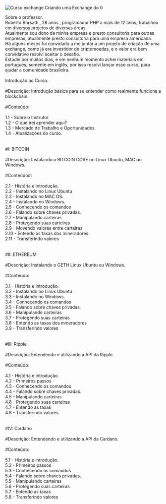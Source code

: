 ![Curso exchange](https://i.imgur.com/NkJDPZ7.jpg)
Criando uma Exchange do 0

Sobre o professor.<br>
 Roberto Borsatti , 28 anos , programador PHP a mais de 12 anos, trabalhou em diversos projetos de diversas áreas.<br>
 Atualmente sou dono da minha empresa e presto consultoria para outras empresas, atualmente presto consultoria para uma empresa americana. <br>
 Há alguns meses fui convidado a me juntar a um projeto de criação de uma exchange, como já era investidor de criptomoedas, e o valor era bem convidativo resolvi aceitar o desafio.<br>
 Estudei por muitos dias, e em nenhum momento achei materiais em portugues, somente em inglês, por isso resolvi lançar esse curso, para ajudar a comunidade brasileira.<br>
 <br>
 Introdução ao Curso.
<br><br>
#Descrição: Introdução básica para se entender como realmente funciona a blockchain.
<br><br>
#Conteúdo:
<br><br>
1.1 - Sobre o Instrutor.<br>
1.2 - O que irei aprender aqui?<br>
1.3 - Mercado de Trabalho e Oportunidades.<br>
1.4 - Atualizações do curso.<br>
<br><br>
#I: BITCOIN
<br><br>
#Descrição: Instalando o BITCOIN CORE no Linux Ubuntu, MAC ou Windows.
<br><br>
#Conteúdo#:
<br><br>
2.1 - História e introdução.<br>
2.2 - Instalando no Linux Ubuntu<br>
2.3 - Instalando no MAC OS.<br>
2.4 - Instalando no Windows.<br>
2.5 - Conhecendo os comandos<br>
2.6 - Falando sobre chaves privadas.<br>
2.7 - Manipulando carteiras<br>
2.8 - Protegendo suas carteiras<br>
2.9 - Movendo valores entre carteiras<br>
2.10 - Entendo as taxas dos mineradores<br>
2.11 - Transferindo valores<br>
<br><br>
#II: ETHEREUM
<br><br>
#Descrição: Instalando o GETH Linux Ubuntu ou Windows.
<br><br>
#Conteúdo:
<br><br>
3.1 - História e introdução.<br>
3.2 - Instalando no Linux Ubuntu<br>
3.3 - Instalando no Windows.<br>
3.4 - Conhecendo os comandos<br>
3.5 - Falando sobre chaves privadas.<br>
3.6 - Manipulando carteiras<br>
3.7 - Protegendo suas carteiras<br>
3.8 - Entendo as taxas dos mineradores<br>
3.9 - Transferindo valores<br>
<br><br>
#III: Ripple
<br><br>
#Descrição: Entendendo e utilizando a API da Ripple.
<br><br>
#Conteúdo:
<br><br>
4.1 - História e introdução.<br>
4.2 - Primeiros passos<br>
4.3 - Conhecendo os comandos<br>
4.4 - Falando sobre chaves privadas.<br>
4.5 - Manipulando carteiras<br>
4.6 - Protegendo suas carteiras<br>
4.7 - Entendo as taxas<br>
4.8 - Transferindo valores<br>
<br><br>
#IV: Cardano
<br><br>
#Descrição: Entendendo e utilizando a API da Cardano.
<br><br>
#Conteúdo:
<br><br>
5.1 - História e introdução.<br>
5.2 - Primeiros passos<br>
5.3 - Conhecendo os comandos<br>
5.4 - Falando sobre chaves privadas.<br>
5.5 - Manipulando carteiras<br>
5.6 - Protegendo suas carteiras<br>
5.7 - Entendo as taxas<br>
5.8 - Transferindo valores<br>

